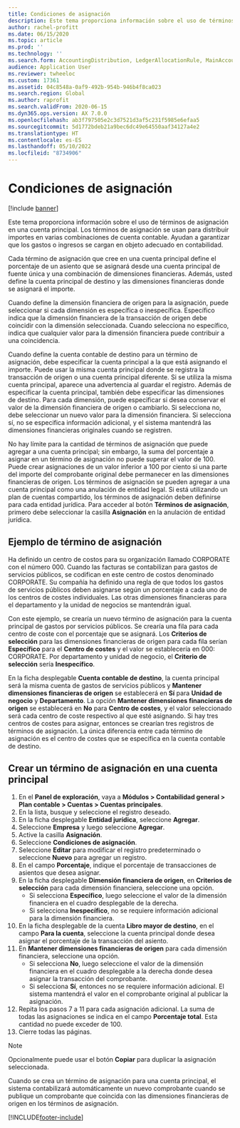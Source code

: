 ```yaml
---
title: Condiciones de asignación
description: Este tema proporciona información sobre el uso de términos de asignación en una cuenta principal.
author: rachel-profitt
ms.date: 06/15/2020
ms.topic: article
ms.prod: ''
ms.technology: ''
ms.search.form: AccountingDistribution, LedgerAllocationRule, MainAccount, AllocationTerms
audience: Application User
ms.reviewer: twheeloc
ms.custom: 17361
ms.assetid: 04c8548a-0af9-492b-954b-946b4f8ca023
ms.search.region: Global
ms.author: raprofit
ms.search.validFrom: 2020-06-15
ms.dyn365.ops.version: AX 7.0.0
ms.openlocfilehash: ab3f797505e2c3d7521d3af5c231f5985e6efaa5
ms.sourcegitcommit: 5d1772bdeb21a9bec6dc49e64550aaf34127a4e2
ms.translationtype: HT
ms.contentlocale: es-ES
ms.lasthandoff: 05/10/2022
ms.locfileid: "8734906"
---
```

# <a name="allocation-terms"></a>Condiciones de asignación

[!include [banner](../includes/banner.md)]

Este tema proporciona información sobre el uso de términos de asignación en una cuenta principal. Los términos de asignación se usan para distribuir importes en varias combinaciones de cuenta contable. Ayudan a garantizar que los gastos o ingresos se cargan en objeto adecuado en contabilidad.

Cada término de asignación que cree en una cuenta principal define el porcentaje de un asiento que se asignará desde una cuenta principal de fuente única y una combinación de dimensiones financieras. Además, usted define la cuenta principal de destino y las dimensiones financieras donde se asignará el importe. 

Cuando define la dimensión financiera de origen para la asignación, puede seleccionar si cada dimensión es específica o inespecífica. Específico indica que la dimensión financiera de la transacción de origen debe coincidir con la dimensión seleccionada. Cuando selecciona no específico, indica que cualquier valor para la dimensión financiera puede contribuir a una coincidencia.

Cuando define la cuenta contable de destino para un término de asignación, debe especificar la cuenta principal a la que está asignando el importe. Puede usar la misma cuenta principal donde se registra la transacción de origen o una cuenta principal diferente. Si se utiliza la misma cuenta principal, aparece una advertencia al guardar el registro. Además de especificar la cuenta principal, también debe especificar las dimensiones de destino. Para cada dimensión, puede especificar si desea conservar el valor de la dimensión financiera de origen o cambiarlo. Si selecciona no, debe seleccionar un nuevo valor para la dimensión financiera. Si selecciona sí, no se especifica información adicional, y el sistema mantendrá las dimensiones financieras originales cuando se registren.

No hay límite para la cantidad de términos de asignación que puede agregar a una cuenta principal; sin embargo, la suma del porcentaje a asignar en un término de asignación no puede superar el valor de 100. Puede crear asignaciones de un valor inferior a 100 por ciento si una parte del importe del comprobante original debe permanecer en las dimensiones financieras de origen. Los términos de asignación se pueden agregar a una cuenta principal como una anulación de entidad legal. Si está utilizando un plan de cuentas compartido, los términos de asignación deben definirse para cada entidad jurídica. Para acceder al botón **Términos de asignación**, primero debe seleccionar la casilla **Asignación** en la anulación de entidad jurídica.

## <a name="allocation-term-example"></a>Ejemplo de término de asignación
Ha definido un centro de costos para su organización llamado CORPORATE con el número 000. Cuando las facturas se contabilizan para gastos de servicios públicos, se codifican en este centro de costos denominado CORPORATE. Su compañía ha definido una regla de que todos los gastos de servicios públicos deben asignarse según un porcentaje a cada uno de los centros de costes individuales. Las otras dimensiones financieras para el departamento y la unidad de negocios se mantendrán igual.

Con este ejemplo, se crearía un nuevo término de asignación para la cuenta principal de gastos por servicios públicos. Se crearía una fila para cada centro de coste con el porcentaje que se asignará. Los **Criterios de selección** para las dimensiones financieras de origen para cada fila serían **Específico** para el **Centro de costes** y el valor se establecería en 000: CORPORATE. Por departamento y unidad de negocio, el **Criterio de selección** sería **Inespecífico**.

En la ficha desplegable **Cuenta contable de destino**, la cuenta principal será la misma cuenta de gastos de servicios públicos y **Mantener dimensiones financieras de origen** se establecerá en **Sí** para **Unidad de negocio** y **Departamento**. La opción **Mantener dimensiones financieras de origen** se establecerá en **No** para **Centro de costes**, y el valor seleccionado será cada centro de coste respectivo al que esté asignando. Si hay tres centros de costes para asignar, entonces se crearían tres registros de términos de asignación. La única diferencia entre cada término de asignación es el centro de costes que se especifica en la cuenta contable de destino.

## <a name="create-an-allocation-term-on-a-main-account"></a>Crear un término de asignación en una cuenta principal

1. En el **Panel de exploración**, vaya a **Módulos > Contabilidad general > Plan contable > Cuentas > Cuentas principales**.
2. En la lista, busque y seleccione el registro deseado.
3. En la ficha desplegable **Entidad jurídica**, seleccione **Agregar**.
4. Seleccione **Empresa** y luego seleccione **Agregar**.
5. Active la casilla **Asignación**.
6. Seleccione **Condiciones de asignación**.
7. Seleccione **Editar** para modificar el registro predeterminado o seleccione **Nuevo** para agregar un registro.
8. En el campo **Porcentaje**, indique el porcentaje de transacciones de asientos que desea asignar.
9. En la ficha desplegable **Dimensión financiera de origen**, en **Criterios de selección** para cada dimensión financiera, seleccione una opción.
    - Si selecciona **Específico**, luego seleccione el valor de la dimensión financiera en el cuadro desplegable de la derecha.
    - Si selecciona **Inespecífico**, no se requiere información adicional para la dimensión financiera.
10. En la ficha desplegable de la cuenta **Libro mayor de destino**, en el campo **Para la cuenta**, seleccione la cuenta principal donde desea asignar el porcentaje de la transacción del asiento.
11. En **Mantener dimensiones financieras de origen** para cada dimensión financiera, seleccione una opción.
    - Si selecciona **No**, luego seleccione el valor de la dimensión financiera en el cuadro desplegable a la derecha donde desea asignar la transacción del comprobante.
    - Si selecciona **Sí**, entonces no se requiere información adicional. El sistema mantendrá el valor en el comprobante original al publicar la asignación.
12. Repita los pasos 7 a 11 para cada asignación adicional. La suma de todas las asignaciones se indica en el campo **Porcentaje total**. Esta cantidad no puede exceder de 100.
13. Cierre todas las páginas.

>[!NOTE] 
> Opcionalmente puede usar el botón **Copiar** para duplicar la asignación seleccionada.

Cuando se crea un término de asignación para una cuenta principal, el sistema contabilizará automáticamente un nuevo comprobante cuando se publique un comprobante que coincida con las dimensiones financieras de origen en los términos de asignación.


[!INCLUDE[footer-include](../../includes/footer-banner.md)]
